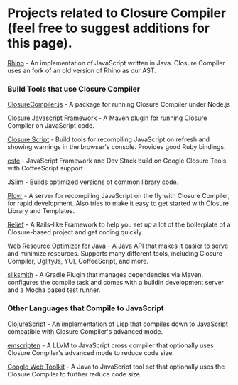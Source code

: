 # Projects related to Closure Compiler (feel free to suggest additions for this page).

[Rhino](http://www.mozilla.org/rhino/) - An implementation of JavaScript written in Java. Closure Compiler uses an fork of an old version of Rhino as our AST.

### Build Tools that use Closure Compiler

[ClosureCompiler.js](https://github.com/dcodeIO/ClosureCompiler.js) - A package for running Closure Compiler under Node.js

[Closure Javascript Framework](https://github.com/jlgrock/ClosureJavascriptFramework) - A Maven plugin for running Closure Compiler on JavaScript code.

[Closure Script](https://github.com/dturnbull/closure-script) - Build tools for recompiling JavaScript on refresh and showing warnings in the browser's console. Provides good Ruby bindings.

[este](https://github.com/Steida/este) - JavaScript Framework and Dev Stack build on Google Closure Tools with CoffeeScript support

[JSlim](https://github.com/zgrossbart/jslim) - Builds optimized versions of common library code.

[Plovr](http://plovr.com/) - A server for recompiling JavaScript on the fly with Closure Compiler, for rapid development. Also tries to make it easy to get started with Closure Library and Templates.

[Relief](http://code.google.com/p/relief/) - A Rails-like Framework to help you set up a lot of the boilerplate of a Closure-based project and get coding quickly.

[Web Resource Optimizer for Java](http://code.google.com/p/wro4j/) - A Java API that makes it easier to serve and minimize resources. Supports many different tools, including Closure Compiler, UglifyJs, YUI, CoffeeScript, and more.

[silksmith](https://github.com/silksmith/silksmith) - A Gradle Plugin that manages dependencies via Maven, configures the compile task and comes with a buildin development server and a Mocha based test runner.

### Other Languages that Compile to JavaScript

[ClojureScript](https://github.com/clojure/clojurescript) - An implementation of Lisp that compiles down to JavaScript compatible with Closure Compiler's advanced mode. 

[emscripten](https://github.com/kripken/emscripten) - A LLVM to JavaScript cross compiler that optionally uses Closure Compiler's advanced mode to reduce code size.

[Google Web Toolkit](https://developers.google.com/web-toolkit/) - A Java to JavaScript tool set that optionally uses the Closure Compiler to further reduce code size.  
